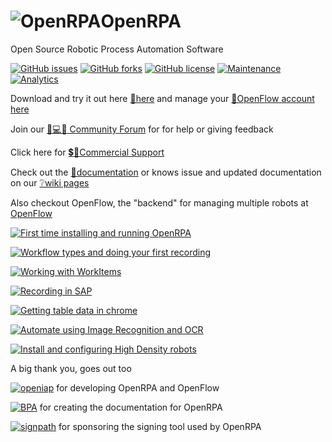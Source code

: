 # ![OpenRPA](OpenRPA-logo.png)OpenRPA
Open Source Robotic Process Automation Software

[![GitHub issues](https://img.shields.io/github/issues/open-rpa/openrpa.svg)](https://github.com/open-rpa/openrpa/issues) [![GitHub forks](https://img.shields.io/github/forks/open-rpa/openrpa.svg)](https://github.com/open-rpa/openrpa/network) [![GitHub license](https://img.shields.io/github/license/open-rpa/openrpa.svg)](https://github.com/open-rpa/openrpa/blob/master/LICENSE) [![Maintenance](https://img.shields.io/badge/Maintained%3F-yes-green.svg)](https://github.com/open-rpa/openrpa/graphs/commit-activity) [![Analytics](https://ga-beacon-296408.ew.r.appspot.com/UA-139588965-1/main?pixel)](https://github.com/skadefro/ga-beacon)

Download and try it out here [💾here](https://github.com/open-rpa/openrpa/releases/latest/download/OpenRPA.msi) and manage your [🔧OpenFlow account here](https://app.openiap.io)

Join our [🤷💻🤦 Community Forum](discourse.openiap.io/) for for help or giving feedback 

Click here for [💲🤷Commercial Support](https://openiap.io/)

Check out the [📘documentation](https://docs.openiap.io/) or knows issue and updated documentation on our [❔wiki pages](https://github.com/open-rpa/openrpa/wiki)

Also checkout OpenFlow, the "backend" for managing multiple robots at [OpenFlow](https://openflow.openiap.io/)

[![First time installing and running OpenRPA](https://img.youtube.com/vi/A4Pdh9oI-vw/0.jpg)](https://www.youtube.com/watch?v=A4Pdh9oI-vw)  

[![Workflow types and doing your first recording](https://img.youtube.com/vi/HB-uHepC3xE/0.jpg)](https://www.youtube.com/watch?v=HB-uHepC3xE)  

[![Working with WorkItems](https://img.youtube.com/vi/_y9HU_XPD9c/0.jpg)](https://www.youtube.com/watch?v=_y9HU_XPD9c)

[![Recording in SAP](https://img.youtube.com/vi/4VJ2Q4mPWnk/0.jpg)](https://www.youtube.com/watch?v=4VJ2Q4mPWnk)

[![Getting table data in chrome](https://img.youtube.com/vi/rDj2VUjE0so/0.jpg)](https://www.youtube.com/watch?v=rDj2VUjE0so)

[![Automate using Image Recognition and OCR](https://img.youtube.com/vi/qnE5j1FFL-0/0.jpg)](https://www.youtube.com/watch?v=qnE5j1FFL-0)

[![Install and configuring High Density robots](https://img.youtube.com/vi/VMQtr0fK3Rw/0.jpg)](https://www.youtube.com/watch?v=VMQtr0fK3Rw)


A big thank you, goes out too

[![openiap](docs/img/openiap.png)](https://openiap.io/) for developing OpenRPA and OpenFlow

[![BPA](docs/img/BPA.png)](https://bpatechnologies.com/) for creating the documentation for OpenRPA

[![signpath](docs/img/signpath.png)](https://signpath.io/) for sponsoring the signing tool used by OpenRPA